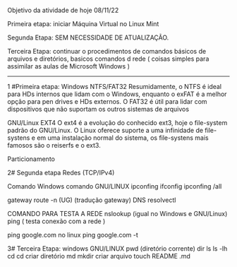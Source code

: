 Objetivo da atividade de hoje 08/11/22

Primeira etapa: iniciar Máquina Virtual no Linux Mint

Segunda Etapa: SEM NECESSIDADE DE ATUALIZAÇÃO.

Terceira Etapa: continuar o procedimentos de comandos básicos de arquivos
e diretórios, basicos comandos d rede ( coisas simples para assimilar as aulas
de Microsoft Windows )

-----------------------------------------------------------------------------
1 #Primeira etapa:
Windows 
NTFS/FAT32
Resumidamente, o NTFS é ideal para HDs internos que lidam com o Windows, enquanto o exFAT é a melhor opção para pen drives e HDs externos. O FAT32 é útil para lidar com dispositivos que não suportam os outros sistemas de arquivos

GNU/Linux
EXT4
O ext4 é a evolução do conhecido ext3, hoje o file-system padrão do GNU/Linux. O Linux oferece suporte a uma infinidade de file-systens e em uma instalação normal do sistema, os file-systens mais famosos são o reiserfs e o ext3.

Particionamento

2# Segunda etapa
Redes (TCP/IPv4)

Comando Windows    comando GNU/LINUX
ipconfing          ifconfig
ipconfing /all     

gateway            route -n (UG) (tradução gateway)
DNS                resolvectl 

COMANDO PARA TESTA A REDE
nslookup (igual no Windows e GNU/Linux)
ping ( testa conexão com a rede )

ping google.com no linux
ping google.com -t

3# Terceira Etapa:
windows        GNU/LINUX
               pwd (diretório corrente)
dir ls		   ls -lh
cd             cd 
criar diretório
md              mkdir
criar arquivo
                touch README .md

